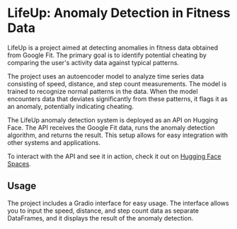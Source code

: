 # LifeUp: Anomaly Detection in Fitness Data

LifeUp is a project aimed at detecting anomalies in fitness data obtained from Google Fit. The primary goal is to identify potential cheating by comparing the user's activity data against typical patterns. 

The project uses an autoencoder model to analyze time series data consisting of speed, distance, and step count measurements. The model is trained to recognize normal patterns in the data. When the model encounters data that deviates significantly from these patterns, it flags it as an anomaly, potentially indicating cheating.

The LifeUp anomaly detection system is deployed as an API on Hugging Face. The API receives the Google Fit data, runs the anomaly detection algorithm, and returns the result. This setup allows for easy integration with other systems and applications.

To interact with the API and see it in action, check it out on [Hugging Face Spaces](https://huggingface.co/spaces/solo-driven/lifeup).

## Usage

The project includes a Gradio interface for easy usage. The interface allows you to input the speed, distance, and step count data as separate DataFrames, and it displays the result of the anomaly detection.
